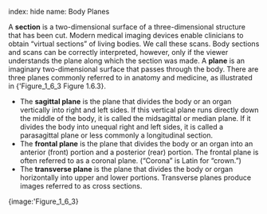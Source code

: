index: hide
name: Body Planes

A  **section** is a two-dimensional surface of a three-dimensional structure that has been cut. Modern medical imaging devices enable clinicians to obtain “virtual sections” of living bodies. We call these scans. Body sections and scans can be correctly interpreted, however, only if the viewer understands the plane along which the section was made. A  **plane** is an imaginary two-dimensional surface that passes through the body. There are three planes commonly referred to in anatomy and medicine, as illustrated in {'Figure_1_6_3 Figure 1.6.3}.

  * The  **sagittal plane** is the plane that divides the body or an organ vertically into right and left sides. If this vertical plane runs directly down the middle of the body, it is called the midsagittal or median plane. If it divides the body into unequal right and left sides, it is called a parasagittal plane or less commonly a longitudinal section.
  * The  **frontal plane** is the plane that divides the body or an organ into an anterior (front) portion and a posterior (rear) portion. The frontal plane is often referred to as a coronal plane. (“Corona” is Latin for “crown.”)
  * The  **transverse plane** is the plane that divides the body or organ horizontally into upper and lower portions. Transverse planes produce images referred to as cross sections.


{image:'Figure_1_6_3}
        
